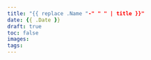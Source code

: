 ```yaml
---
title: "{{ replace .Name "-" " " | title }}"
date: {{ .Date }}
draft: true
toc: false
images:
tags:
---
```


